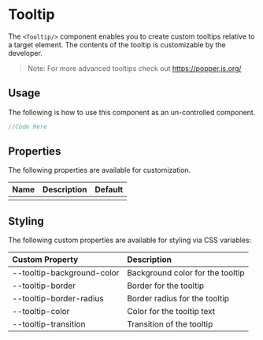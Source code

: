 # Tooltip
The `<Tooltip/>` component enables you to create custom tooltips relative to a target element. The contents of the tooltip is customizable by the developer.

> Note: For more advanced tooltips check out https://popper.js.org/

## Usage
The following is how to use this component as an un-controlled component.

```js
//Code Here

```


## Properties
The following properties are available for customization.  

| Name | Description | Default |
| :--- | :--- | :--- |
|  |  |  |



## Styling
The following custom properties are available for styling via CSS variables:

| Custom Property | Description |
| :--- | :--- |
| --tooltip-background-color | Background color for the tooltip |
| --tooltip-border | Border for the tooltip |
| --tooltip-border-radius | Border radius for the tooltip |
| --tooltip-color | Color for the tooltip text |
| --tooltip-transition | Transition of the tooltip |


